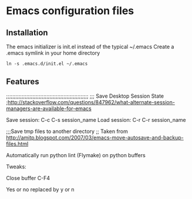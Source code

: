 # Emacs configuration files

## Installation
The emacs initializer is init.el instead of the typical ~/.emacs   Create a
.emacs symlink in your home directory


    ln -s .emacs.d/init.el ~/.emacs


## Features


;;;;;;;;;;;;;;;;;;;;;;;;;;;;;;;;;;;;;;;;;;;;;;;;;;;;;
;;; Save Desktop Session State
;http://stackoverflow.com/questions/847962/what-alternate-session-managers-are-available-for-emacs

Save session:  C-c  C-s session_name
Load session:  C-r  C-r session_name


;;;Save tmp files to another directory
;; Taken from http://amitp.blogspot.com/2007/03/emacs-move-autosave-and-backup-files.html

Automatically run python lint (Flymake) on python buffers


Tweaks:

Close buffer C-F4


Yes or no replaced by y or n
